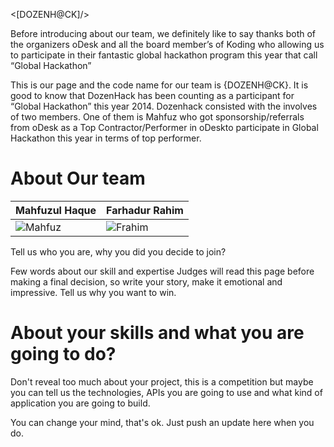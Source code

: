 <[DOZENH@CK]/>

Before introducing about our team, we definitely like to say thanks both of the organizers oDesk and all the board member’s of Koding who allowing us to participate in their fantastic global hackathon program this year that call “Global Hackathon”

This is our page and the code name for our team is {DOZENH@CK}. It is good to know that DozenHack has been counting as a participant for “Global Hackathon” this year 2014. Dozenhack consisted with the involves of two members. One of them is Mahfuz who got sponsorship/referrals from oDesk as a Top Contractor/Performer in oDeskto participate in Global Hackathon this year in terms of top performer. 


About Our team
===========================

| Mahfuzul Haque | Farhadur Rahim
|--- |--- 
| ![Mahfuz]( https://odesk-prod-portraits.s3.amazonaws.com/Users:thikadar:PortraitUrl_100?AWSAccessKeyId=1XVAX3FNQZAFC9GJCFR2&Expires=2147483647&Signature=aF1H3qOIPudwFUjJxk7y9pznHUw%3D&1417006618) | ![Frahim](https://pbs.twimg.com/profile_images/1416284972/NitinGupta-1.jpg) |

Tell us who you are, why you did you decide to join?

Few words about our skill and expertise 
Judges will read this page before making a final decision, so write your story, make it emotional and impressive.
Tell us why you want to win.


About your skills and what you are going to do?
=======
Don't reveal too much about your project, this is a competition but maybe
you can tell us the technologies, APIs you are going to use and what kind
of application you are going to build.

You can change your mind, that's ok. Just push an update here when you do.


